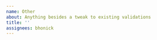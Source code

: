 ```yaml
---
name: Other
about: Anything besides a tweak to existing validations
title: ''
assignees: bhonick
---
```

